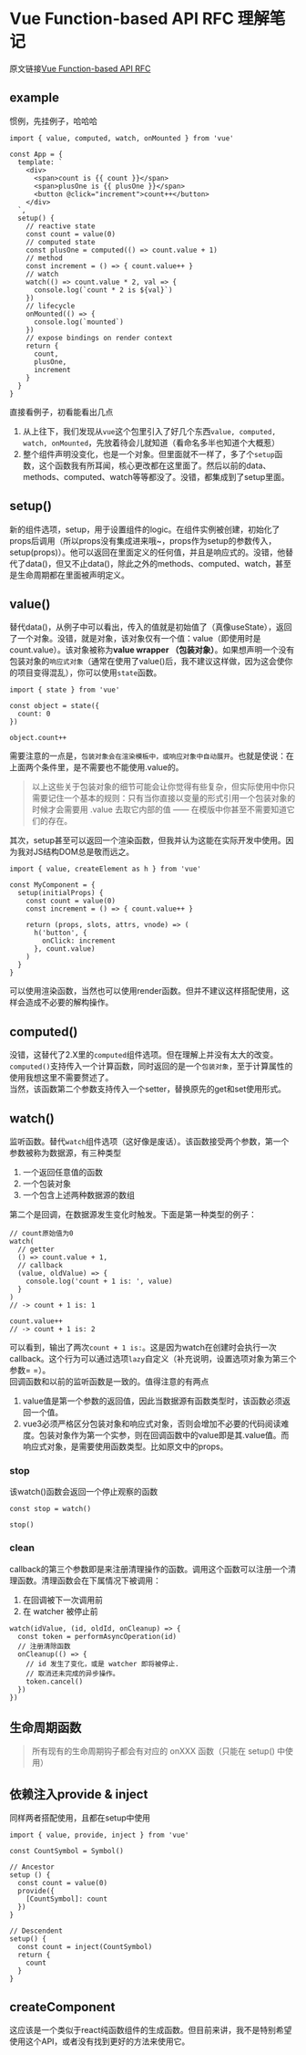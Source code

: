 # Vue Function-based API RFC 理解笔记

原文链接[Vue Function-based API RFC](https://zhuanlan.zhihu.com/p/68477600)<br />

## example
惯例，先挂例子，哈哈哈
``` JS
import { value, computed, watch, onMounted } from 'vue'

const App = {
  template: `
    <div>
      <span>count is {{ count }}</span>
      <span>plusOne is {{ plusOne }}</span>
      <button @click="increment">count++</button>
    </div>
  `,
  setup() {
    // reactive state
    const count = value(0)
    // computed state
    const plusOne = computed(() => count.value + 1)
    // method
    const increment = () => { count.value++ }
    // watch
    watch(() => count.value * 2, val => {
      console.log(`count * 2 is ${val}`)
    })
    // lifecycle
    onMounted(() => {
      console.log(`mounted`)
    })
    // expose bindings on render context
    return {
      count,
      plusOne,
      increment
    }
  }
}
```

直接看例子，初看能看出几点<br />
1. 从上往下，我们发现从`vue`这个包里引入了好几个东西`value, computed, watch, onMounted`，先放着待会儿就知道（看命名多半也知道个大概惹）
2. 整个组件声明没变化，也是一个对象。但里面就不一样了，多了个`setup`函数，这个函数我有所耳闻，核心更改都在这里面了。然后以前的data、methods、computed、watch等等都没了。没错，都集成到了setup里面。

## setup()
新的组件选项，setup，用于设置组件的logic。在组件实例被创建，初始化了props后调用（所以props没有集成进来哦~，props作为setup的参数传入，setup(props)）。他可以返回在里面定义的任何值，并且是响应式的。没错，他替代了data()，但又不止data()，除此之外的methods、computed、watch，甚至是生命周期都在里面被声明定义。

## value()
替代data()，从例子中可以看出，传入的值就是初始值了（真像useState），返回了一个对象。没错，就是对象，该对象仅有一个值：value（即使用时是count.value）。该对象被称为**value wrapper （包装对象）**。如果想声明一个没有包装对象的`响应式对象`（通常在使用了value()后，我不建议这样做，因为这会使你的项目变得混乱），你可以使用`state`函数。

``` JS
import { state } from 'vue'

const object = state({
  count: 0
})

object.count++
```

需要注意的一点是，`包装对象会在渲染模板中，或响应对象中自动展开`。也就是使说：在上面两个条件里，是不需要也不能使用.value的。

>以上这些关于包装对象的细节可能会让你觉得有些复杂，但实际使用中你只需要记住一个基本的规则：只有当你直接以变量的形式引用一个包装对象的时候才会需要用 .value 去取它内部的值 —— 在模版中你甚至不需要知道它们的存在。

其次，setup甚至可以返回一个渲染函数，但我并认为这能在实际开发中使用。因为我对JS结构DOM总是敬而远之。
``` JS
import { value, createElement as h } from 'vue'

const MyComponent = {
  setup(initialProps) {
    const count = value(0)
    const increment = () => { count.value++ }

    return (props, slots, attrs, vnode) => (
      h('button', {
        onClick: increment
      }, count.value)
    )
  }
}
```
可以使用渲染函数，当然也可以使用render函数。但并不建议这样搭配使用，这样会造成不必要的解构操作。

## computed()
没错，这替代了2.X里的`computed`组件选项。但在理解上并没有太大的改变。`computed()`支持传入一个计算函数，同时返回的是一个`包装对象`，至于计算属性的使用我想这里不需要赘述了。<br />
当然，该函数第二个参数支持传入一个setter，替换原先的get和set使用形式。

## watch()
监听函数。替代`watch`组件选项（这好像是废话）。该函数接受两个参数，第一个参数被称为数据源，有三种类型
1. 一个返回任意值的函数
2. 一个包装对象
3. 一个包含上述两种数据源的数组

第二个是回调，在数据源发生变化时触发。下面是第一种类型的例子：

``` JS
// count原始值为0
watch(
  // getter
  () => count.value + 1,
  // callback
  (value, oldValue) => {
    console.log('count + 1 is: ', value)
  }
)
// -> count + 1 is: 1

count.value++
// -> count + 1 is: 2
```
可以看到，输出了两次`count + 1 is:`。这是因为watch在创建时会执行一次callback。这个行为可以通过选项`lazy`自定义（补充说明，设置选项对象为第三个参数= =）。<br />
回调函数和以前的监听函数是一致的。值得注意的有两点
1. value值是第一个参数的返回值，因此当数据源有函数类型时，该函数必须返回一个值。
2. vue3必须严格区分包装对象和响应式对象，否则会增加不必要的代码阅读难度。包装对象作为第一个实参，则在回调函数中的value即是其.value值。而响应式对象，是需要使用函数类型。比如原文中的props。

### stop
该watch()函数会返回一个停止观察的函数
```JS
const stop = watch()

stop()
```

### clean
callback的第三个参数即是来注册清理操作的函数。调用这个函数可以注册一个清理函数。清理函数会在下属情况下被调用：
1. 在回调被下一次调用前
2. 在 watcher 被停止前

```JS
watch(idValue, (id, oldId, onCleanup) => {
  const token = performAsyncOperation(id)
  // 注册清除函数
  onCleanup(() => {
    // id 发生了变化，或是 watcher 即将被停止.
    // 取消还未完成的异步操作。
    token.cancel()
  })
})
```

## 生命周期函数
> 所有现有的生命周期钩子都会有对应的 onXXX 函数（只能在 setup() 中使用）

## 依赖注入provide & inject
同样两者搭配使用，且都在setup中使用
``` JS
import { value, provide, inject } from 'vue'

const CountSymbol = Symbol()

// Ancestor
setup () {
  const count = value(0)
  provide({
    [CountSymbol]: count
  })
}

// Descendent
setup() {
  const count = inject(CountSymbol)
  return {
    count
  }
}
```

## createComponent
这应该是一个类似于react纯函数组件的生成函数。但目前来讲，我不是特别希望使用这个API，或者没有找到更好的方法来使用它。

